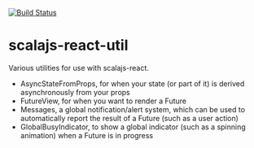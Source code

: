 [![Build Status](https://travis-ci.org/nafg/scalajs-react-util.svg?branch=master)](https://travis-ci.org/nafg/scalajs-react-util)

# scalajs-react-util

Various utilities for use with scalajs-react.

* AsyncStateFromProps, for when your state (or part of it) is derived asynchronously from your props
* FutureView, for when you want to render a Future
* Messages, a global notification/alert system, which can be used to automatically report the result of a Future (such as a user action)
* GlobalBusyIndicator, to show a global indicator (such as a spinning animation) when a Future is in progress
